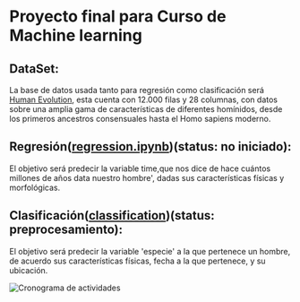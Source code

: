 # Proyecto final para Curso de Machine learning

## DataSet:
 La base de datos usada tanto para regresión como clasificación será [Human Evolution](https://www.kaggle.com/datasets/santiago123678/evolution-of-humans-datasets-for-clasification?resource=download), esta cuenta con 12.000 filas y 28 columnas, con datos sobre una amplia gama de características de diferentes homínidos, desde los primeros ancestros consensuales hasta el Homo sapiens moderno.

## Regresión([regression.ipynb](src/regression.ipynb))(status: no iniciado):
El objetivo será predecir la variable time,que nos dice de hace cuántos millones de años data nuestro hombre', dadas sus características físicas y morfológicas.

## Clasificación([classification](src/classification.ipynb))(status: preprocesamiento):
 El objetivo será predecir la  variable 'especie' a la que pertenece un hombre, de acuerdo sus características físicas, fecha a la que pertenece, y su ubicación.

![Cronograma de actividades](extra/shotSchedule.png)
